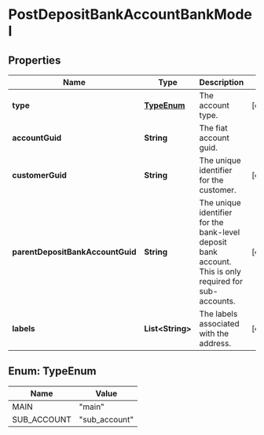 

# PostDepositBankAccountBankModel


## Properties

| Name | Type | Description | Notes |
|------------ | ------------- | ------------- | -------------|
|**type** | [**TypeEnum**](#TypeEnum) | The account type. |  [optional] |
|**accountGuid** | **String** | The fiat account guid. |  |
|**customerGuid** | **String** | The unique identifier for the customer. |  [optional] |
|**parentDepositBankAccountGuid** | **String** | The unique identifier for the bank-level deposit bank account. This is only required for sub-accounts. |  [optional] |
|**labels** | **List&lt;String&gt;** | The labels associated with the address. |  [optional] |



## Enum: TypeEnum

| Name | Value |
|---- | -----|
| MAIN | &quot;main&quot; |
| SUB_ACCOUNT | &quot;sub_account&quot; |



